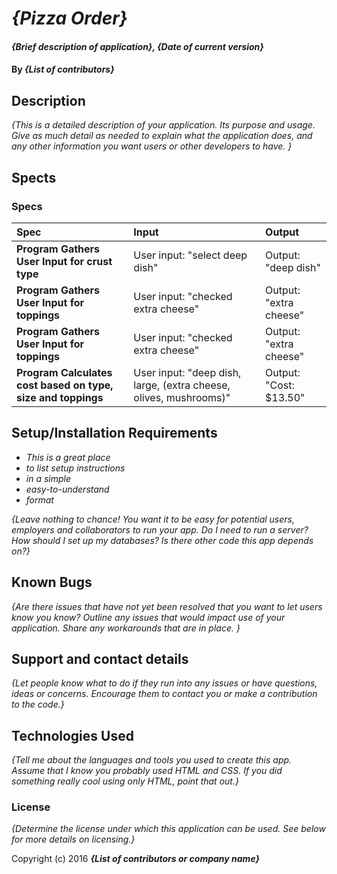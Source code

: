 # _{Pizza Order}_

#### _{Brief description of application}, {Date of current version}_

#### By _**{List of contributors}**_

## Description

_{This is a detailed description of your application. Its purpose and usage.  Give as much detail as needed to explain what the application does, and any other information you want users or other developers to have. }_


## Spects
### Specs
| Spec | Input | Output |
| :-------------     | :------------- | :------------- |
| **Program Gathers User Input for crust type** | User input: "select deep dish" | Output: "deep dish" |
| **Program Gathers User Input for toppings** | User input: "checked extra cheese" | Output: "extra cheese" |
| **Program Gathers User Input for toppings** | User input: "checked extra cheese" | Output: "extra cheese" |
| **Program Calculates cost based on type, size and toppings** | User input: "deep dish, large, (extra cheese, olives, mushrooms)" | Output: "Cost: $13.50" |

## Setup/Installation Requirements

* _This is a great place_
* _to list setup instructions_
* _in a simple_
* _easy-to-understand_
* _format_

_{Leave nothing to chance! You want it to be easy for potential users, employers and collaborators to run your app. Do I need to run a server? How should I set up my databases? Is there other code this app depends on?}_

## Known Bugs

_{Are there issues that have not yet been resolved that you want to let users know you know?  Outline any issues that would impact use of your application.  Share any workarounds that are in place. }_

## Support and contact details

_{Let people know what to do if they run into any issues or have questions, ideas or concerns.  Encourage them to contact you or make a contribution to the code.}_

## Technologies Used

_{Tell me about the languages and tools you used to create this app. Assume that I know you probably used HTML and CSS. If you did something really cool using only HTML, point that out.}_

### License

*{Determine the license under which this application can be used.  See below for more details on licensing.}*

Copyright (c) 2016 **_{List of contributors or company name}_**
